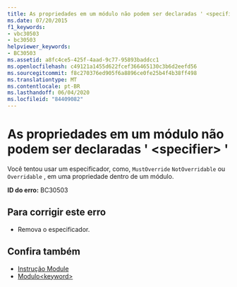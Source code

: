 ```yaml
---
title: As propriedades em um módulo não podem ser declaradas ' <specifier> '
ms.date: 07/20/2015
f1_keywords:
- vbc30503
- bc30503
helpviewer_keywords:
- BC30503
ms.assetid: a8fc4ce5-425f-4aad-9c77-95893baddcc1
ms.openlocfilehash: c49121a1455d622fcef366465130c3b6d2eefd56
ms.sourcegitcommit: f8c270376ed905f6a8896ce0fe25b4f4b38ff498
ms.translationtype: MT
ms.contentlocale: pt-BR
ms.lasthandoff: 06/04/2020
ms.locfileid: "84409082"
---
```

# <a name="properties-in-a-module-cannot-be-declared-specifier"></a>As propriedades em um módulo não podem ser declaradas ' \<specifier> '
Você tentou usar um especificador, como, `MustOverride` `NotOverridable` ou `Overridable` , em uma propriedade dentro de um módulo.  
  
 **ID do erro:** BC30503  
  
## <a name="to-correct-this-error"></a>Para corrigir este erro  
  
- Remova o especificador.  
  
## <a name="see-also"></a>Confira também

- [Instrução Module](../language-reference/statements/module-statement.md)
- [Modulo\<keyword>](../language-reference/modifiers/module-keyword.md)
